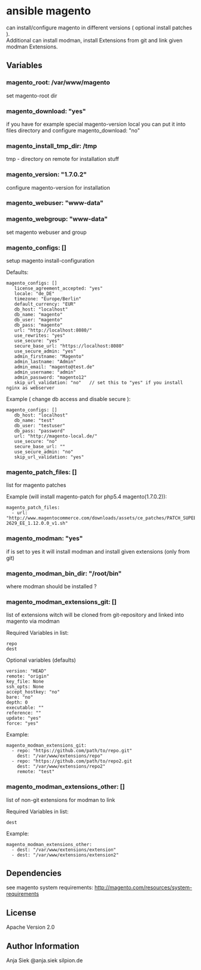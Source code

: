# ansible magento
can install/configure magento in different versions ( optional install  patches ).  
Additional can install modman, install Extensions from git and link given modman Extensions.

## Variables

### magento_root: /var/www/magento
set magento-root dir 

### magento_download: "yes"
if you have for example special magento-version local you can put it into files directory and 
configure magento_download: "no"

### magento_install_tmp_dir: /tmp 
tmp - directory on remote for installation stuff

### magento_version: "1.7.0.2"
configure magento-version for installation

### magento_webuser: "www-data" 
### magento_webgroup: "www-data" 
set magento webuser and group

### magento_configs: []
setup magento install-configuration

Defaults:
```
magento_configs: []
   license_agreement_accepted: "yes"
   locale: "de_DE"
   timezone: "Europe/Berlin"
   default_currency: "EUR"
   db_host: "localhost"
   db_name: "magento"
   db_user: "magento"
   db_pass: "magento" 
   url: "http://localhost:8080/"
   use_rewrites: "yes"
   use_secure: "yes"
   secure_base_url: "https://localhost:8080"
   use_secure_admin: "yes"
   admin_firstname: "Magento"
   admin_lastname: "Admin"
   admin_email: "magento@test.de"
   admin_username: "admin"
   admin_password: "magento12"
   skip_url_validation: "no"   // set this to "yes" if you install nginx as webserver

```

Example ( change db access and disable secure ):
```
magento_configs: []
   db_host: "localhost"
   db_name: "test"
   db_user: "testuser"
   db_pass: "password" 
   url: "http://magento-local.de/"
   use_secure: "no"
   secure_base_url: ""
   use_secure_admin: "no"
   skip_url_validation: "yes"
```
### magento_patch_files: []
list for magento patches

Example (will install magento-patch for php5.4  magento(1.7.0.2)):
```
magento_patch_files: 
  - url: "http://www.magentocommerce.com/downloads/assets/ce_patches/PATCH_SUPEE-2629_EE_1.12.0.0_v1.sh"
```
### magento_modman: "yes"
if is set to yes it will install modman and install given extensions (only from git)

### magento_modman_bin_dir: "/root/bin"
where modman should be installed ?

### magento_modman_extensions_git: []
list of extensions witch will be cloned from git-repository and linked into magento via modman

Required Variables in list:
```
repo
dest
```

Optional variables (defaults) 
```
version: "HEAD"
remote: "origin"
key_file: None
ssh_opts: None
accept_hostkey: "no"
bare: "no"
depth: 0
executable: ""
reference: ""
update: "yes"
force: "yes"

```

Example:
```
magento_modman_extensions_git:
  - repo: "https://github.com/path/to/repo.git"
    dest: "/var/www/extensions/repo"
  - repo: "https://github.com/path/to/repo2.git
    dest: "/var/www/extensions/repo2"
    remote: "test"
```

### magento_modman_extensions_other: []
list of non-git extensions for modman to link

Required Variables in list: 
```
dest
```

Example:
```
magento_modman_extensions_other:
  - dest: "/var/www/extensions/extension"
  - dest: "/var/www/extensions/extension2"
```

## Dependencies
see magento system requirements: http://magento.com/resources/system-requirements

## License
Apache Version 2.0

## Author Information
Anja Siek @anja.siek silpion.de
